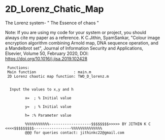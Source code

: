 # 2D_Lorenz_Chatic_Map

The Lorenz system- " The Essence of chaos "

Note: If you are using my code for your system or project, you should always cite my paper as a reference. K C.Jithin, SyamSankar, "Colour image encryption algorithm combining Arnold map, DNA sequence operation, and a Mandelbrot set", Journal of Information Security and Applications, Elsevier, Volume 50, February 2020, DOI: https://doi.org/10.1016/j.jisa.2019.102428

     Functions:
     Main function                 : main.m
     2D Lorenz chaotic map function: TWO_D_lorenz.m
      
      
      Input the values to x,y and h
         
             x=  ; % Initial value
            
             y=  ; % Initial value
             
             h= :% Parameter value
             
             %%%%%%%%%%%-------------------$$$$$$$$>>>>> BY JITHIN K C <<<<$$$$$$$$$-----------------%%%%%%%%%%%%%%
             @@@ for queries contact: jithinkc22@gmail.com
